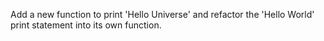 Add a new function to print 'Hello Universe' and refactor the 'Hello World' print statement into its own function.

